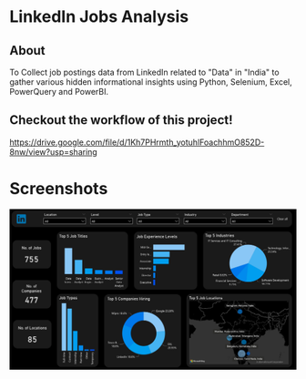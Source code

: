 # LinkedIn Jobs Analysis
## About
To Collect job postings data from LinkedIn related to "Data" in "India" to gather various hidden informational insights using Python, Selenium, Excel, PowerQuery and PowerBI.

## Checkout the workflow of this project!
https://drive.google.com/file/d/1Kh7PHrmth_yotuhlFoachhmO852D-8nw/view?usp=sharing

# Screenshots
![Alt text](https://github.com/karan-suneja/LinkedIn-Jobs-Analysis/blob/main/Media/dashboard_1.jpg)

